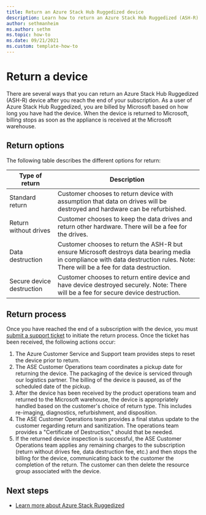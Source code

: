 ```yaml
---
title: Return an Azure Stack Hub Ruggedized device 
description: Learn how to return an Azure Stack Hub Ruggedized (ASH-R) device 
author: sethmanheim
ms.author: sethm
ms.topic: how-to 
ms.date: 09/21/2021
ms.custom: template-how-to
---
```



# Return a device

There are several ways that you can return an Azure Stack Hub Ruggedized (ASH-R) device after you reach the end of your subscription. As a user of Azure Stack Hub Ruggedized, you are billed by Microsoft based on how long you have had the device. When the device is returned to Microsoft, billing stops as soon as the appliance is received at the Microsoft warehouse.

## Return options

The following table describes the different options for return:

| Type of return            | Description                                                                                                                                                                      |
|---------------------------|----------------------------------------------------------------------------------------------------------------------------------------------------------------------------------|
| Standard return           | Customer chooses to return device with assumption that data on drives will be destroyed and hardware can be refurbished.                                                         |
| Return without drives     | Customer chooses to keep the data drives and return other hardware. There will be a fee for the drives.                                                                          |
| Data destruction          | Customer chooses to return the ASH-R but ensure Microsoft destroys data bearing media in compliance with data destruction rules. Note: There will be a fee for data destruction. |
| Secure device destruction | Customer chooses to return entire device and have device destroyed securely. Note: There will be a fee for secure device destruction.                                            |

## Return process

Once you have reached the end of a subscription with the device, you must [submit a support ticket](../operator/azure-stack-help-and-support-overview.md?toc=%2Fazure-stack%2Fruggedized%2Ftoc.json&bc=%2Fazure-stack%2Fbreadcrumb%2Ftoc.json) to initiate the return process. Once the ticket has been received, the following actions occur:

1. The Azure Customer Service and Support team provides steps to reset the device prior to return.
2. The ASE Customer Operations team coordinates a pickup date for returning the device. The packaging of the device is serviced through our logistics partner. The billing of the device is paused, as of the scheduled date of the pickup.
3. After the device has been received by the product operations team and returned to the Microsoft warehouse, the device is appropriately handled based on the customer's choice of return type. This includes re-imaging, diagnostics, refurbishment, and disposition.
4. The ASE Customer Operations team provides a final status update to the customer regarding return and sanitization. The operations team provides a "Certificate of Destruction," should that be needed.
5. If the returned device inspection is successful, the ASE Customer Operations team applies any remaining charges to the subscription (return without drives fee, data destruction fee, etc.) and then stops the billing for the device, communicating back to the customer the completion of the return. The customer can then delete the resource group associated with the device.

## Next steps

- [Learn more about Azure Stack Ruggedized](ruggedized-overview.md)
